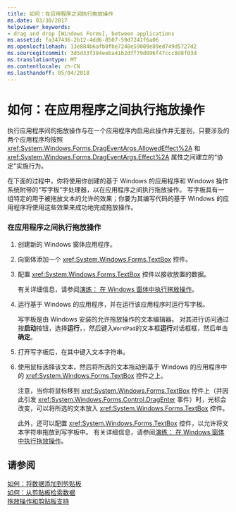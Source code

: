 ```yaml
---
title: 如何：在应用程序之间执行拖放操作
ms.date: 03/30/2017
helpviewer_keywords:
- drag and drop [Windows Forms], between applications
ms.assetid: fa347436-2b12-4dd6-8507-59d7241f6a06
ms.openlocfilehash: 13e884b6afb8fbe7248e59009e89ed749d5727d2
ms.sourcegitcommit: 3d5d33f384eeba41b2dff79d096f47ccc8d8f03d
ms.translationtype: MT
ms.contentlocale: zh-CN
ms.lasthandoff: 05/04/2018
---
```

# <a name="how-to-perform-drag-and-drop-operations-between-applications"></a>如何：在应用程序之间执行拖放操作
执行应用程序间的拖放操作与在一个应用程序内启用此操作并无差别，只要涉及的两个应用程序均按照 <xref:System.Windows.Forms.DragEventArgs.AllowedEffect%2A> 和 <xref:System.Windows.Forms.DragEventArgs.Effect%2A> 属性之间建立的“协定”实施行为。  
  
 在下面的过程中，你将使用你创建的基于 Windows 的应用程序和 Windows 操作系统附带的“写字板”字处理器，以在应用程序之间执行拖放操作。 写字板具有一组特定的用于被拖放文本的允许的效果；你要为其编写代码的基于 Windows 的应用程序将使用这些效果来成功地完成拖放操作。  
  
### <a name="to-perform-a-drag-and-drop-procedure-between-applications"></a>在应用程序之间执行拖放操作  
  
1.  创建新的 Windows 窗体应用程序。  
  
2.  向窗体添加一个 <xref:System.Windows.Forms.TextBox> 控件。  
  
3.  配置 <xref:System.Windows.Forms.TextBox> 控件以接收放置的数据。  
  
     有关详细信息，请参阅[演练： 在 Windows 窗体中执行拖放操作](../../../../docs/framework/winforms/advanced/walkthrough-performing-a-drag-and-drop-operation-in-windows-forms.md)。  
  
4.  运行基于 Windows 的应用程序，并在运行该应用程序时运行写字板。  
  
     写字板是由 Windows 安装的允许拖放操作的文本编辑器。 对其进行访问通过按**启动**按钮，选择**运行**，，然后键入`WordPad`的文本框**运行**对话框框，然后单击**确定**。  
  
5.  打开写字板后，在其中键入文本字符串。  
  
6.  使用鼠标选择该文本，然后将所选的文本拖动到基于 Windows 的应用程序中的 <xref:System.Windows.Forms.TextBox> 控件之上。  
  
     注意，当你将鼠标移到 <xref:System.Windows.Forms.TextBox> 控件上（并因此引发 <xref:System.Windows.Forms.Control.DragEnter> 事件）时，光标会改变，可以将所选的文本放入 <xref:System.Windows.Forms.TextBox> 控件。  
  
     此外，还可以配置 <xref:System.Windows.Forms.TextBox> 控件，以允许将文本字符串拖放到写字板中。 有关详细信息，请参阅[演练： 在 Windows 窗体中执行拖放操作](../../../../docs/framework/winforms/advanced/walkthrough-performing-a-drag-and-drop-operation-in-windows-forms.md)。  
  
## <a name="see-also"></a>请参阅  
 [如何：将数据添加到剪贴板](../../../../docs/framework/winforms/advanced/how-to-add-data-to-the-clipboard.md)  
 [如何：从剪贴板检索数据](../../../../docs/framework/winforms/advanced/how-to-retrieve-data-from-the-clipboard.md)  
 [拖放操作和剪贴板支持](../../../../docs/framework/winforms/advanced/drag-and-drop-operations-and-clipboard-support.md)
